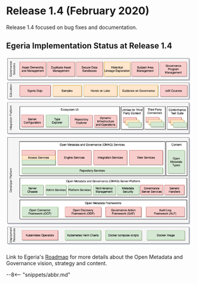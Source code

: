 <!-- SPDX-License-Identifier: CC-BY-4.0 -->
<!-- Copyright Contributors to the Egeria project. -->

# Release 1.4 (February 2020)

Release 1.4 focused on bug fixes and documentation.

## Egeria Implementation Status at Release 1.4
 
![Egeria Implementation Status](functional-organization-showing-implementation-status-for-1.4.png)
 
 Link to Egeria's [Roadmap](/egeria-docs/release-notes/roadmap/) for more details about the
 Open Metadata and Governance vision, strategy and content.

--8<-- "snippets/abbr.md"
